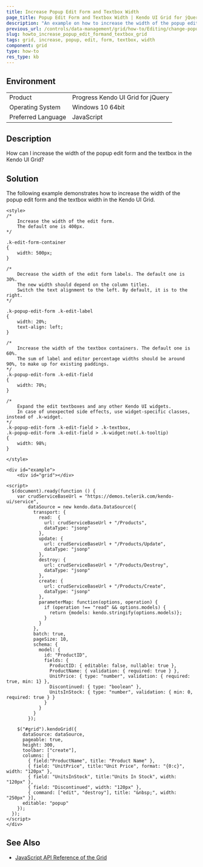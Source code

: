 ```yaml
---
title: Increase Popup Edit Form and Textbox Width
page_title: Popup Edit Form and Textbox Width | Kendo UI Grid for jQuery
description: "An example on how to increase the width of the popup edit form and the textbox in the Kendo UI Grid."
previous_url: /controls/data-management/grid/how-to/Editing/change-popup-edit-form-width-layout
slug: howto_increase_popup_edit_formand_textbox_grid
tags: grid, increase, popup, edit, form, textbox, width
component: grid
type: how-to
res_type: kb
---
```


## Environment

<table>
 <tr>
  <td>Product</td>
  <td>Progress Kendo UI Grid for jQuery</td>
 </tr>
 <tr>
  <td>Operating System</td>
  <td>Windows 10 64bit</td>
 </tr>
 <tr>
  <td>Preferred Language</td>
  <td>JavaScript</td>
 </tr>

</table>


## Description

How can I increase the width of the popup edit form and the textbox in the Kendo UI Grid?

## Solution

The following example demonstrates how to increase the width of the popup edit form and the textbox width in the Kendo UI Grid.

```dojo
<style>
/*
    Increase the width of the edit form.
    The default one is 400px.
*/

.k-edit-form-container
{
    width: 500px;
}

/*
    Decrease the width of the edit form labels. The default one is 30%.
    The new width should depend on the column titles.
    Switch the text alignment to the left. By default, it is to the right.
*/

.k-popup-edit-form .k-edit-label
{
    width: 20%;
    text-align: left;
}

/*
    Increase the width of the textbox containers. The default one is 60%.
    The sum of label and editor percentage widths should be around 90%, to make up for existing paddings.
*/
.k-popup-edit-form .k-edit-field
{
    width: 70%;
}

/*
    Expand the edit textboxes and any other Kendo UI widgets.
    In case of unexpected side effects, use widget-specific classes, instead of .k-widget.
*/
.k-popup-edit-form .k-edit-field > .k-textbox,
.k-popup-edit-form .k-edit-field > .k-widget:not(.k-tooltip)
{
    width: 98%;
}

</style>

<div id="example">
    <div id="grid"></div>

<script>
  $(document).ready(function () {
    var crudServiceBaseUrl = "https://demos.telerik.com/kendo-ui/service",
        dataSource = new kendo.data.DataSource({
          transport: {
            read:  {
              url: crudServiceBaseUrl + "/Products",
              dataType: "jsonp"
            },
            update: {
              url: crudServiceBaseUrl + "/Products/Update",
              dataType: "jsonp"
            },
            destroy: {
              url: crudServiceBaseUrl + "/Products/Destroy",
              dataType: "jsonp"
            },
            create: {
              url: crudServiceBaseUrl + "/Products/Create",
              dataType: "jsonp"
            },
            parameterMap: function(options, operation) {
              if (operation !== "read" && options.models) {
                return {models: kendo.stringify(options.models)};
              }
            }
          },
          batch: true,
          pageSize: 10,
          schema: {
            model: {
              id: "ProductID",
              fields: {
                ProductID: { editable: false, nullable: true },
                ProductName: { validation: { required: true } },
                UnitPrice: { type: "number", validation: { required: true, min: 1} },
                Discontinued: { type: "boolean" },
                UnitsInStock: { type: "number", validation: { min: 0, required: true } }
              }
            }
          }
        });

    $("#grid").kendoGrid({
      dataSource: dataSource,
      pageable: true,
      height: 300,
      toolbar: ["create"],
      columns: [
        { field:"ProductName", title: "Product Name" },
        { field: "UnitPrice", title:"Unit Price", format: "{0:c}", width: "120px" },
        { field: "UnitsInStock", title:"Units In Stock", width: "120px" },
        { field: "Discontinued", width: "120px" },
        { command: ["edit", "destroy"], title: "&nbsp;", width: "250px" }],
      editable: "popup"
    });
  });
</script>
</div>
```

## See Also

* [JavaScript API Reference of the Grid](/api/javascript/ui/grid)
